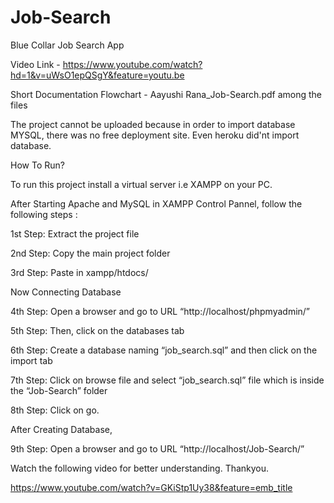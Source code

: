 # Job-Search
Blue Collar Job Search App

Video Link - https://www.youtube.com/watch?hd=1&v=uWsO1epQSgY&feature=youtu.be

Short Documentation Flowchart - Aayushi Rana_Job-Search.pdf among the files


The project cannot be uploaded because in order to import database MYSQL, there was no free deployment site. Even heroku did'nt import database.


How To Run?

To run this project install a virtual server i.e XAMPP on your PC. 

After Starting Apache and MySQL in XAMPP Control Pannel, follow the following steps :

1st Step: Extract the project file

2nd Step: Copy the main project folder

3rd Step: Paste in xampp/htdocs/

Now Connecting Database

4th Step: Open a browser and go to URL “http://localhost/phpmyadmin/”

5th Step: Then, click on the databases tab

6th Step: Create a database naming “job_search.sql” and then click on the import tab

7th Step: Click on browse file and select “job_search.sql” file which is inside the “Job-Search” folder

8th Step: Click on go.

After Creating Database,

9th Step: Open a browser and go to URL “http://localhost/Job-Search/”

Watch the following video for better understanding. Thankyou.

https://www.youtube.com/watch?v=GKiStp1Uy38&feature=emb_title
